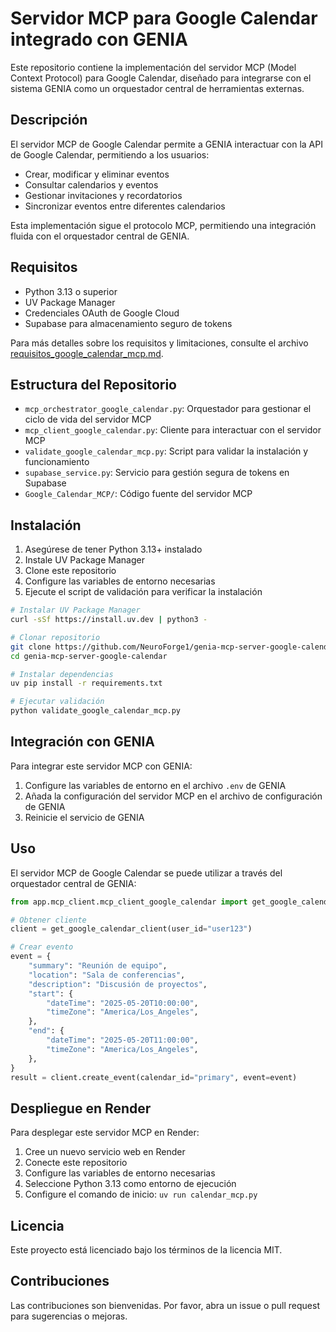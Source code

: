 # Servidor MCP para Google Calendar integrado con GENIA

Este repositorio contiene la implementación del servidor MCP (Model Context Protocol) para Google Calendar, diseñado para integrarse con el sistema GENIA como un orquestador central de herramientas externas.

## Descripción

El servidor MCP de Google Calendar permite a GENIA interactuar con la API de Google Calendar, permitiendo a los usuarios:

- Crear, modificar y eliminar eventos
- Consultar calendarios y eventos
- Gestionar invitaciones y recordatorios
- Sincronizar eventos entre diferentes calendarios

Esta implementación sigue el protocolo MCP, permitiendo una integración fluida con el orquestador central de GENIA.

## Requisitos

- Python 3.13 o superior
- UV Package Manager
- Credenciales OAuth de Google Cloud
- Supabase para almacenamiento seguro de tokens

Para más detalles sobre los requisitos y limitaciones, consulte el archivo [requisitos_google_calendar_mcp.md](requisitos_google_calendar_mcp.md).

## Estructura del Repositorio

- `mcp_orchestrator_google_calendar.py`: Orquestador para gestionar el ciclo de vida del servidor MCP
- `mcp_client_google_calendar.py`: Cliente para interactuar con el servidor MCP
- `validate_google_calendar_mcp.py`: Script para validar la instalación y funcionamiento
- `supabase_service.py`: Servicio para gestión segura de tokens en Supabase
- `Google_Calendar_MCP/`: Código fuente del servidor MCP

## Instalación

1. Asegúrese de tener Python 3.13+ instalado
2. Instale UV Package Manager
3. Clone este repositorio
4. Configure las variables de entorno necesarias
5. Ejecute el script de validación para verificar la instalación

```bash
# Instalar UV Package Manager
curl -sSf https://install.uv.dev | python3 -

# Clonar repositorio
git clone https://github.com/NeuroForge1/genia-mcp-server-google-calendar.git
cd genia-mcp-server-google-calendar

# Instalar dependencias
uv pip install -r requirements.txt

# Ejecutar validación
python validate_google_calendar_mcp.py
```

## Integración con GENIA

Para integrar este servidor MCP con GENIA:

1. Configure las variables de entorno en el archivo `.env` de GENIA
2. Añada la configuración del servidor MCP en el archivo de configuración de GENIA
3. Reinicie el servicio de GENIA

## Uso

El servidor MCP de Google Calendar se puede utilizar a través del orquestador central de GENIA:

```python
from app.mcp_client.mcp_client_google_calendar import get_google_calendar_client

# Obtener cliente
client = get_google_calendar_client(user_id="user123")

# Crear evento
event = {
    "summary": "Reunión de equipo",
    "location": "Sala de conferencias",
    "description": "Discusión de proyectos",
    "start": {
        "dateTime": "2025-05-20T10:00:00",
        "timeZone": "America/Los_Angeles",
    },
    "end": {
        "dateTime": "2025-05-20T11:00:00",
        "timeZone": "America/Los_Angeles",
    },
}
result = client.create_event(calendar_id="primary", event=event)
```

## Despliegue en Render

Para desplegar este servidor MCP en Render:

1. Cree un nuevo servicio web en Render
2. Conecte este repositorio
3. Configure las variables de entorno necesarias
4. Seleccione Python 3.13 como entorno de ejecución
5. Configure el comando de inicio: `uv run calendar_mcp.py`

## Licencia

Este proyecto está licenciado bajo los términos de la licencia MIT.

## Contribuciones

Las contribuciones son bienvenidas. Por favor, abra un issue o pull request para sugerencias o mejoras.
